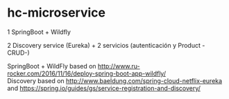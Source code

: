 # hc-microservice

1 SpringBoot + Wildfly

2 Discovery  service (Eureka) + 2 servicios (autenticación y Product -CRUD-)


SpringBoot + WildFly based on
http://www.ru-rocker.com/2016/11/16/deploy-spring-boot-app-wildfly/
<br/>
Discovery based on
http://www.baeldung.com/spring-cloud-netflix-eureka
and
https://spring.io/guides/gs/service-registration-and-discovery/
